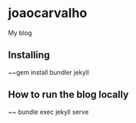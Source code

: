 # joaocarvalho
My blog

## Installing

~~gem install bundler jekyll

## How to run the blog locally

~~ bundle exec jekyll serve
